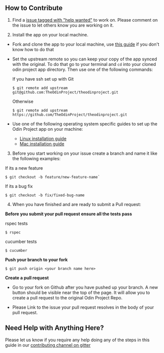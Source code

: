 ## How to Contribute
1. Find a [issue tagged with "help wanted"](https://github.com/TheOdinProject/theodinproject/labels/Help%20Wanted) to work on. Please comment on the issue to let others know you are working on it.

2. Install the app on your local machine.

 * Fork and clone the app to your local machine, use [this guide](https://help.github.com/articles/fork-a-repo/) if you don't know how to do that
 * Set the upstream remote so you can keep your copy of the app synced with the original. To do that go to your terminal and `cd` into your cloned odin project app directory. Then use one of the following commands:

    If you have ssh set up with Git
    ```
    $ git remote add upstream git@github.com:TheOdinProject/theodinproject.git
    ```
    Otherwise
    ```
    $ git remote add upstream https://github.com/TheOdinProject/theodinproject.git
    ```

 * Use one of the following operating system specific guides to set up the Odin Project app on your machine:
   * [Linux installation guide](https://github.com/TheOdinProject/theodinproject/wiki/Linux-Installation-Guide)
    * [Mac installation guide](https://github.com/TheOdinProject/theodinproject/wiki/OSX-Installation-Guide)

3. Before you start working on your issue create a branch and name it like the following examples:

  If its a new feature
  ```
  $ git checkout -b feature/new-feature-name`
  ```
  If its a bug fix
  ```
  $ git checkout -b fix/fixed-bug-name
  ```

4. When you have finished and are ready to submit a Pull request:

  **Before you submit your pull request ensure all the tests pass**

  rspec tests
  ```
  $ rspec
  ```
  cucumber tests
  ```
  $ cucumber
  ```

  **Push your branch to your fork**
  ```
  $ git push origin <your branch name here>
  ```
  **Create a pull request**
   * Go to your fork on Github after you have pushed up your branch. A new button should be visible near the top of the page. It will allow you to create a pull request to the original Odin Project Repo.

  * Please Link to the issue your pull request resolves in the body of your pull request.

## Need Help with Anything Here?
Please let us know if you require any help doing any of the steps in this guide in our [contributing channel on gitter](https://gitter.im/TheOdinProject/Contributing)